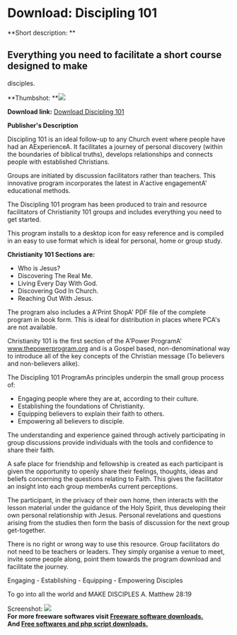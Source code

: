 # Download: Discipling 101

**Short description: **

## Everything you need to facilitate a short course designed to make
disciples.

  
**Thumbshot: **![](http://www.freewarefiles.com/screenshot/discipling101_md.jpg)   
  
**Download link:** [Download Discipling 101](http://freesoftwares.boysofts.com/Discipling-101_program_54070.html)  
  

**Publisher's Description**  
  

Discipling 101 is an ideal follow-up to any Church event where people have had
an AExperienceA. It facilitates a journey of personal discovery (within the
boundaries of biblical truths), develops relationships and connects people
with established Christians.

Groups are initiated by discussion facilitators rather than teachers. This
innovative program incorporates the latest in A'active engagementA'
educational methods.

The Discipling 101 program has been produced to train and resource
facilitators of Christianity 101 groups and includes everything you need to
get started.

This program installs to a desktop icon for easy reference and is compiled in
an easy to use format which is ideal for personal, home or group study.

**Christianity 101 Sections are:**

  * Who is Jesus? 
  * Discovering The Real Me. 
  * Living Every Day With God. 
  * Discovering God In Church. 
  * Reaching Out With Jesus. 

The program also includes a A'Print ShopA' PDF file of the complete program in
book form. This is ideal for distribution in places where PCA's are not
available.

Christianity 101 is the first section of the A'Power ProgramA'
www.thepowerprogram.org and is a Gospel based, non-denominational way to
introduce all of the key concepts of the Christian message (To believers and
non-believers alike).

The Discipling 101 ProgramAs principles underpin the small group process of:

  * Engaging people where they are at, according to their culture. 
  * Establishing the foundations of Christianity. 
  * Equipping believers to explain their faith to others. 
  * Empowering all believers to disciple. 

The understanding and experience gained through actively participating in
group discussions provide individuals with the tools and confidence to share
their faith.

A safe place for friendship and fellowship is created as each participant is
given the opportunity to openly share their feelings, thoughts, ideas and
beliefs concerning the questions relating to Faith. This gives the facilitator
an insight into each group memberAs current perceptions.

The participant, in the privacy of their own home, then interacts with the
lesson material under the guidance of the Holy Spirit, thus developing their
own personal relationship with Jesus. Personal revelations and questions
arising from the studies then form the basis of discussion for the next group
get-together.

There is no right or wrong way to use this resource. Group facilitators do not
need to be teachers or leaders. They simply organise a venue to meet, invite
some people along, point them towards the program download and facilitate the
journey.

Engaging - Establishing - Equipping - Empowering Disciples

To go into all the world and MAKE DISCIPLES A. Matthew 28:19

  
  
Screenshot: ![](http://www.freewarefiles.com/screenshot/discipling101.jpg)  
**For more freeware softwares visit [Freeware software downloads.](http://freesoftwares.boysofts.com/)**   
**And [Free softwares and php script downloads.](http://www.boysofts.com/)**


